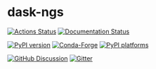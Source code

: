 # dask-ngs

[![Actions Status][actions-badge]][actions-link]
[![Documentation Status][rtd-badge]][rtd-link]

[![PyPI version][pypi-version]][pypi-link]
[![Conda-Forge][conda-badge]][conda-link]
[![PyPI platforms][pypi-platforms]][pypi-link]

[![GitHub Discussion][github-discussions-badge]][github-discussions-link]
[![Gitter][gitter-badge]][gitter-link]

<!-- prettier-ignore-start -->
[actions-badge]:            https://github.com/abdenlab/dask-ngs/workflows/CI/badge.svg
[actions-link]:             https://github.com/abdenlab/dask-ngs/actions
[conda-badge]:              https://img.shields.io/conda/vn/conda-forge/dask-ngs
[conda-link]:               https://github.com/conda-forge/dask-ngs-feedstock
[github-discussions-badge]: https://img.shields.io/static/v1?label=Discussions&message=Ask&color=blue&logo=github
[github-discussions-link]:  https://github.com/abdenlab/dask-ngs/discussions
[gitter-badge]:             https://badges.gitter.im/https://github.com/abdenlab/dask-ngs/community.svg
[gitter-link]:              https://gitter.im/https://github.com/abdenlab/dask-ngs/community?utm_source=badge&utm_medium=badge&utm_campaign=pr-badge
[pypi-link]:                https://pypi.org/project/dask-ngs/
[pypi-platforms]:           https://img.shields.io/pypi/pyversions/dask-ngs
[pypi-version]:             https://img.shields.io/pypi/v/dask-ngs
[rtd-badge]:                https://readthedocs.org/projects/dask-ngs/badge/?version=latest
[rtd-link]:                 https://dask-ngs.readthedocs.io/en/latest/?badge=latest

<!-- prettier-ignore-end -->
